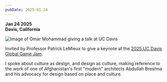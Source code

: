 ```yaml
---
pubDate: 2025-01-24
---
```


**Jan 24 2025**\
**Davis, California**

![Image of Omar Mohammad giving a talk at UC Davis](../../../images/timeline/250124.jpg)

Invited by Professor Patrick LeMieux to give a keynote at the [2025 UC Davis Global Game Jam](https://globalgamejam.org/jam-sites/2025/uc-davis). 

I spoke about culture as design, and design as culture, making reference to the work of one of Afghanistan's first "modern" architects Abdullah Breshna and his advocacy for design based on place and culture.

[^1]: https://globalgamejam.org/about